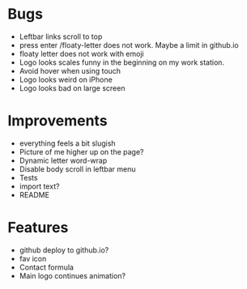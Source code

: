 # Bugs #
* Leftbar links scroll to top
* press enter /floaty-letter does not work. Maybe a limit in github.io
* floaty letter does not work with emoji
* Logo looks scales funny in the beginning on my work station.
* Avoid hover when using touch
* Logo looks weird on iPhone
* Logo looks bad on large screen

# Improvements #
* everything feels a bit slugish
* Picture of me higher up on the page?
* Dynamic letter word-wrap
* Disable body scroll in leftbar menu
* Tests
* import text?
* README

# Features #
* github deploy to github.io?
* fav icon
* Contact formula
* Main logo continues animation?
